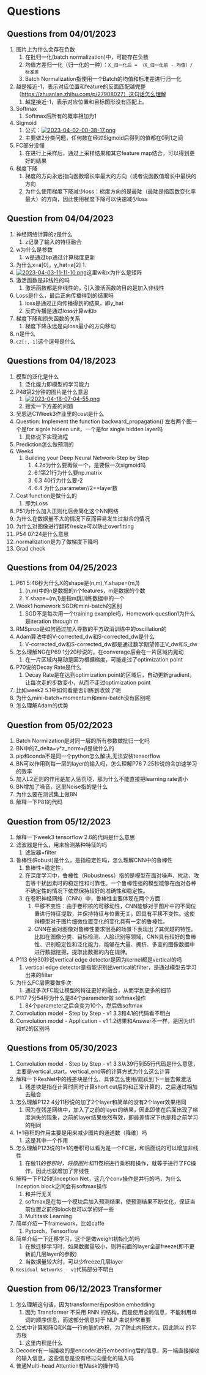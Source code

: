 # Questions

## Questions from 04/01/2023
1. 图片上为什么会存在负数
   1. 在批归一化(batch normalization)中，可能存在负数
   2. 均值方差归一化（归一化的一种）：`X_归一化后 = （X_归一化前 - 均值）/ 标准差`
   3. Batch Normalization指使用一个Batch的均值和标准差进行归一化
2. 越是接近-1，表示对应位置和feature的反面匹配越完整（https://zhuanlan.zhihu.com/p/27908027）这句话怎么理解
   1. 越是接近-1，表示对应位置和目标图形没有匹配上。
3. Softmax
   1. Softmax后所有的概率相加为1
4. Sigmoid
   1. 公式：[![2023-04-02-00-38-17.png](https://i.postimg.cc/yd5gdjP5/2023-04-02-00-38-17.png)](https://postimg.cc/gXVktv1q)
   2. 主要做2分类问题，任何数在经过Sigmoid后得到的值都在0到1之间
5. FC部分没懂
   1. 在进行上采样后，通过上采样结果和其它feature map结合，可以得到更好的结果
6. 梯度下降
   1. 梯度的方向永远指向函数增长率最大的方向（或者说函数值增长中最快的方向
   2. 为什么使用梯度下降减少loss：梯度方向的是最陡（最陡是指函数变化率最大）的方向，因此使用梯度下降可以快速减少loss

## Question from 04/04/2023
1. 神经网络计算的z是什么
   1. z记录了输入的特征融合
2. w为什么是参数
   1. w是通过bp通过计算梯度更新
3. 为什么x=a[0]，y_hat=a[2]
   1. 
4. [![2023-04-03-11-11-10.png](https://i.postimg.cc/Dy1vqXWc/2023-04-03-11-11-10.png)](https://postimg.cc/3dJQhWFy)这里w和x为什么是矩阵
5. 激活函数是非线性的吗
   1. 激活函数都是非线性的，引入激活函数的目的是加入非线性
6. Loss是什么，最后正向传播得到的结果吗
   1. loss是通过正向传播得到的结果，即y_hat
   2. 反向传播是通过loss计算w和b
7. 梯度下降和损失函数的关系
   1. 梯度下降永远是向loss最小的方向移动
8. n是什么
9.  `c2[:,-1]`这个逗号是什么

## Questions from 04/18/2023
1. 模型的泛化是什么
   1. 泛化能力即模型的学习能力
2. P48第2分钟的图片是什么意思
   1. [![2023-04-18-07-04-55.png](https://i.postimg.cc/gkLP0yzL/2023-04-18-07-04-55.png)](https://postimg.cc/Cz02Pqfw)
   2. 搜索一下方差的问题
3. 吴恩达C1Week3作业里的cost是什么
4.  Question: Implement the function backward_propagation() 左右两个图一个是for signle hideen unit，一个是for single hidden layer吗
    1.  具体说下实现流程
5. Prediction怎么做预测的
6. Week4
   1. Building your Deep Neural Network-Step by Step
      1. 4.2d为什么要再做一个，是要做一次sigmoid吗
      2. 6.1第21行为什么要np.matrix
      3. 6.3 40行为什么要-2
      4. 6.4 为什么parameter//2==layer数
7. Cost function是做什么的
   1. 即为Loss
8. P51为什么加入正则化后会简化这个NN网络
9.  为什么在数据量不大的情况下反而容易发生过拟合的情况
10. 为什么对图像进行翻转/resize可以防止overfitting
11. P54 07:24是什么意思
12. normalization是为了做梯度下降吗
13. Grad check

## Questions from 04/25/2023
1. P61 5:46秒为什么X的shape是(n,m),Y.shape=(m,1)
   1. (n,m)中的n是数据的n个features，m是数据的个数
   2. Y.shape=(m,1)是指m跳训练数据中的一个
2. Week1 homework SGD和mini-batch的区别
   1. SGD不是每次用一个training example吗，Homework question1为什么是iteration through m
3. RMSprop是如何通过加入导数的平方取消训练中的oscillation的
4. Adam算法中的V-corrected_dw和S-corrected_dw是什么
   1. V-corrected_dw和S-corrected_dw都是通过数学期望修正V_dw和S_dw
5. 怎么理解NG在P69 1分20秒说的，在converage后会在一片区域内晃动
   1. 在一片区域内晃动是因为根据梯度，可能走过了optimization point
6. P70说的Decay Rate是什么
   1. Decay Rate是在达到optimization point的区域后，自动更新gradient，让每次走的步数变小，从而不走过optimization point
7. 比如week2 5.1中如何看是否训练到收敛了呢
8. 为什么mini-batch+momentum和mini-batch没有区别呢
9.  怎么理解Adam的优势

## Question from 05/02/2023
1. Batch Normilzation是对同一层的所有参数做批归一化吗
2. BN中的Z_delta=$\gamma$*z_norm+$\beta$是做什么的
3. pip和conda不是同一个python怎么解决,无法安装tensorflow
4. BN可以作用到每一层的layer的输入吗，怎么理解P76 7:25秒说的会加速学习的效率
5. 加入L2正则的作用是加入惩罚项，那为什么不能直接把learning rate调小
6. BN增加了噪音，这里Noise指的是什么
7. 为什么要在测试集上做BN
8. 解释一下P81的代码

## Question from 05/12/2023
1. 解释一下week3 tensorflow 2.6的代码是什么意思
2. 滤波器是什么，用来检测某种特征的吗
   1. 滤波器=filter
3. 鲁棒性(Robust)是什么，是指稳定性吗，怎么理解CNN中的鲁棒性
   1. 鲁棒性=稳定性，
   2. 在深度学习中，鲁棒性（Robustness）指的是模型在面对噪声、扰动、攻击等干扰因素时的稳定性和可靠性。一个鲁棒性强的模型能够在面对各种不确定性的情况下依然保持较好的准确性和稳定性。
   3. 在卷积神经网络（CNN）中，鲁棒性主要体现在两个方面：
      1. 平移不变性：由于卷积核的可移动性，CNN能够对于图片中的不同位置进行特征提取，并保持特征与位置无关，即具有平移不变性。这使得模型对于图片细微位置变化的变化具有一定的鲁棒性。
      2. CNN在面对图像对鲁棒性要求很高的场景下表现出了其优越的特性。比如在图像分类、目标检测、人脸识别等领域，CNN具有较好的鲁棒性、识别稳定性和泛化能力，能够在大量、拥挤、多变的图像数据中进行数据挖掘，提取出数据的内在规律。
4. P113 6分30秒说vertical edge detector是因为kernel都是vertical的吗
   1. vertical edge detector是指能识别出vertical的filter，是通过模型去学习出来的filter
5. 为什么FC层需要做多次
   1. 通过多次FC能让模型的特征更好的融合，从而学到更多的细节
6. P117 7分54秒为什么是84个parameter做 softmax操作
   1. 84个parameter之后会变为10个，然后做softmax
7. Convolution model - Step by Step - v1 3.3和4.1的代码看不明白
8. Convolution model - Application - v1 1.2结果和Answer不一样，是因为tf1和tf2的区别吗

## Questions from 05/30/2023
1. Convolution model - Step by Step - v1 3.3从39行到55行代码是什么意思，主要是vertical_start，vertical_end等的计算方式为什么这么计算
2. 解释一下ResNet中的残差块是什么，具体怎么使用/跳跃到下一层去做激活
   1. 残差块是指在计算时同时计算short cut后的和正常计算的，之后通过相加去融合
3. 怎么理解P122 4分11秒说的加了2个layer和简单的没有2个layer效果相同
   1. 因为在残差网络中，加入了之前的layer的结果，因此即使在后面出现了梯度消失的现象，之前的layer结果依然有效，即最差情况下也是和之前学习的相同
4. 1*1卷积的作用主要是用来减少图片的通道数（降维）吗
   1. 这是其中一个作用
5. 怎么理解P123说的1*1的卷积可以看为是一个FC层，和后面说的可以增加非线性
   1. 在做1*1的卷积时，将原图片和1*1卷积进行乘积和操作，就等于进行了FC操作，因此也就增加了非线性
6. 解释一下P125的Inception Net，这几个conv操作是并行的吗，为什么Inception block之间会有softmax操作
   1. 和并行无关
   2. softmax是在每一个模块后加入预测结果，使预测结果不断优化，保证当前位置之前的block也可以学的好一些
   3. Multitask Learning
7. 简单介绍一下framework，比如caffe
   1. Pytorch，Tensorflow
8.  简单介绍一下迁移学习，这个是做weight初始化的吗
    1.  在做迁移学习时，如果数据量较小，则将前面的layer全部freeze(即不更新前几层layer的参数)
    2.  当数据量较大时，可以少freeze几层layer
9.  `Residual Networks - v1`代码部分不明白

## Question from 06/12/2023  Transformer
1. 怎么理解这句话，因为transformer有position embedding
   1. 因为 Transformer 不采用 RNN 的结构，而是使用全局信息，不能利用单词的顺序信息，而这部分信息对于 NLP 来说非常重要
2. 公式中计算矩阵Q和K每一行向量的内积，为了防止内积过大，因此除以 的平方根
   1. 这里内积是什么
3. Decoder有一端接收的是encoder进行embedding后的信息，另一端直接接收的输入信息，这些信息是没有经过向量化的输入吗
4. 普通Multi-head Attention有Mask的操作吗
   